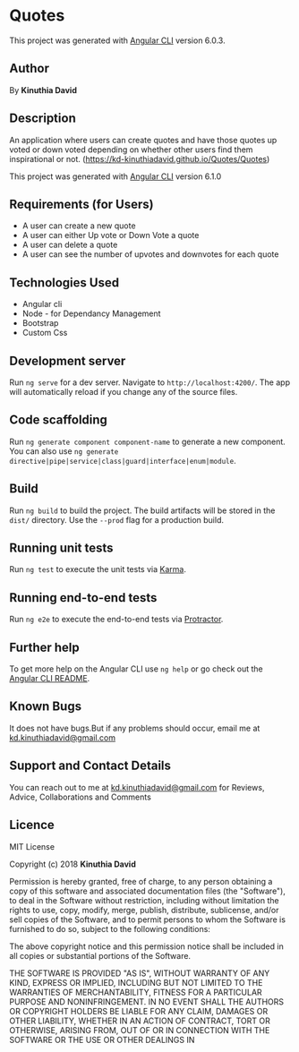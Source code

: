 # Quotes

This project was generated with [Angular CLI](https://github.com/angular/angular-cli) version 6.0.3.

## Author

By **Kinuthia David**

## Description

An application where users can create quotes and have those quotes up voted or down voted depending on whether other users find them inspirational or not. 
(https://kd-kinuthiadavid.github.io/Quotes/Quotes)

This project was generated with [Angular CLI](https://github.com/angular/angular-cli) version 6.1.0

## Requirements (for Users)

* A user can create a new quote
* A user can either Up vote or Down Vote a quote
* A user can delete a quote
* A user can see the number of upvotes and downvotes for each quote

## Technologies Used

* Angular cli
* Node - for Dependancy Management
* Bootstrap
* Custom Css

## Development server

Run `ng serve` for a dev server. Navigate to `http://localhost:4200/`. The app will automatically reload if you change any of the source files.

## Code scaffolding

Run `ng generate component component-name` to generate a new component. You can also use `ng generate directive|pipe|service|class|guard|interface|enum|module`.

## Build

Run `ng build` to build the project. The build artifacts will be stored in the `dist/` directory. Use the `--prod` flag for a production build.

## Running unit tests

Run `ng test` to execute the unit tests via [Karma](https://karma-runner.github.io).

## Running end-to-end tests

Run `ng e2e` to execute the end-to-end tests via [Protractor](http://www.protractortest.org/).

## Further help

To get more help on the Angular CLI use `ng help` or go check out the [Angular CLI README](https://github.com/angular/angular-cli/blob/master/README.md).

## Known Bugs

It does not have bugs.But if any problems should occur, email me at kd.kinuthiadavid@gmail.com

## Support and Contact Details

You can reach out to me at  kd.kinuthiadavid@gmail.com
for Reviews, Advice, Collaborations and Comments

## Licence

MIT License

Copyright (c) 2018 **Kinuthia David**

Permission is hereby granted, free of charge, to any person obtaining a copy
of this software and associated documentation files (the "Software"), to deal
in the Software without restriction, including without limitation the rights
to use, copy, modify, merge, publish, distribute, sublicense, and/or sell
copies of the Software, and to permit persons to whom the Software is
furnished to do so, subject to the following conditions:

The above copyright notice and this permission notice shall be included in all
copies or substantial portions of the Software.

THE SOFTWARE IS PROVIDED "AS IS", WITHOUT WARRANTY OF ANY KIND, EXPRESS OR
IMPLIED, INCLUDING BUT NOT LIMITED TO THE WARRANTIES OF MERCHANTABILITY,
FITNESS FOR A PARTICULAR PURPOSE AND NONINFRINGEMENT. IN NO EVENT SHALL THE
AUTHORS OR COPYRIGHT HOLDERS BE LIABLE FOR ANY CLAIM, DAMAGES OR OTHER
LIABILITY, WHETHER IN AN ACTION OF CONTRACT, TORT OR OTHERWISE, ARISING FROM,
OUT OF OR IN CONNECTION WITH THE SOFTWARE OR THE USE OR OTHER DEALINGS IN
